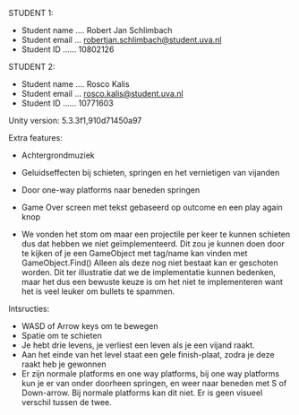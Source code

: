 STUDENT 1:
 * Student name .... Robert Jan Schlimbach
 * Student email ... robertjan.schlimbach@student.uva.nl
 * Student ID ...... 10802126

STUDENT 2:
 * Student name .... Rosco Kalis
 * Student email ... rosco.kalis@student.uva.nl
 * Student ID ...... 10771603

Unity version: 5.3.3f1,910d71450a97

Extra features:
 * Achtergrondmuziek
 * Geluidseffecten bij schieten, springen en het vernietigen van vijanden
 * Door one-way platforms naar beneden springen
 * Game Over screen met tekst gebaseerd op outcome en een play again knop

 * We vonden het stom om maar een projectile per keer te kunnen schieten
   dus dat hebben we niet geïmplementeerd. Dit zou je kunnen doen door
   te kijken of je een GameObject met tag/name kan vinden met GameObject.Find()
   Alleen als deze nog niet bestaat kan er geschoten worden.
   Dit ter illustratie dat we de implementatie kunnen bedenken, maar het dus
   een bewuste keuze is om het niet te implementeren want het is veel leuker
   om bullets te spammen.

Intsructies:
 * WASD of Arrow keys om te bewegen
 * Spatie om te schieten
 * Je hebt drie levens, je verliest een leven als je een vijand raakt.
 * Aan het einde van het level staat een gele finish-plaat, zodra je deze
   raakt heb je gewonnen
 * Er zijn normale platforms en one way platforms, bij one way platforms
   kun je er van onder doorheen springen, en weer naar beneden met S of 
   Down-arrow. Bij normale platforms kan dit niet. Er is geen visueel
   verschil tussen de twee.